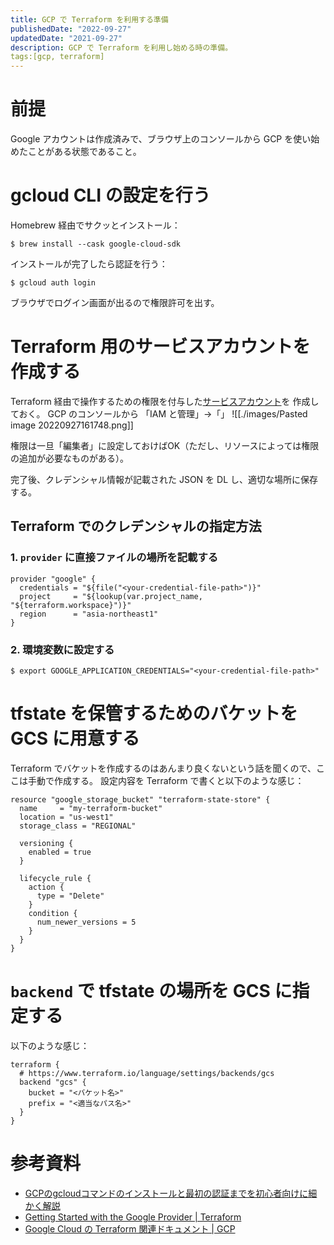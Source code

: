 ```yaml
---
title: GCP で Terraform を利用する準備
publishedDate: "2022-09-27"
updatedDate: "2021-09-27"
description: GCP で Terraform を利用し始める時の準備。
tags:[gcp, terraform]
---
```


# 前提
Google アカウントは作成済みで、ブラウザ上のコンソールから GCP を使い始めたことがある状態であること。

# gcloud CLI の設定を行う
Homebrew 経由でサクッとインストール：
```
$ brew install --cask google-cloud-sdk
```
インストールが完了したら認証を行う：
```
$ gcloud auth login
```
ブラウザでログイン画面が出るので権限許可を出す。

# Terraform 用のサービスアカウントを作成する
Terraform 経由で操作するための権限を付与した[サービスアカウント](https://cloud.google.com/iam/docs/service-accounts?hl=ja)を
作成しておく。
GCP のコンソールから 「IAM と管理」→「」
![[./images/Pasted image 20220927161748.png]]

権限は一旦「編集者」に設定しておけばOK（ただし、リソースによっては権限の追加が必要なものがある）。

完了後、クレデンシャル情報が記載された JSON を DL し、適切な場所に保存する。

## Terraform でのクレデンシャルの指定方法
### 1. `provider` に直接ファイルの場所を記載する
```hcl
provider "google" {
  credentials = "${file("<your-credential-file-path>")}"
  project     = "${lookup(var.project_name, "${terraform.workspace}")}"
  region      = "asia-northeast1"
}
```

### 2. 環境変数に設定する
```shell
$ export GOOGLE_APPLICATION_CREDENTIALS="<your-credential-file-path>"
```

# tfstate を保管するためのバケットを GCS に用意する

Terraform でバケットを作成するのはあんまり良くないという話を聞くので、ここは手動で作成する。
設定内容を Terraform で書くと以下のような感じ：
```hcl
resource "google_storage_bucket" "terraform-state-store" {
  name     = "my-terraform-bucket"
  location = "us-west1"
  storage_class = "REGIONAL"

  versioning {
    enabled = true
  }

  lifecycle_rule {
    action {
      type = "Delete"
    }
    condition {
      num_newer_versions = 5
    }
  }
}
```

# `backend` で tfstate の場所を GCS に指定する
以下のような感じ：

```hcl
terraform {
  # https://www.terraform.io/language/settings/backends/gcs
  backend "gcs" {
    bucket = "<バケット名>"
    prefix = "<適当なパス名>"
  }
}
```

# 参考資料

-   [GCPのgcloudコマンドのインストールと最初の認証までを初心者向けに細かく解説](https://qiita.com/G-awa/items/e6904b040caa0096fba0)
-   [Getting Started with the Google Provider | Terraform](https://registry.terraform.io/providers/hashicorp/google/latest/docs/guides/getting_started)
-   [Google Cloud の Terraform 関連ドキュメント | GCP](https://cloud.google.com/docs/terraform?hl=ja)